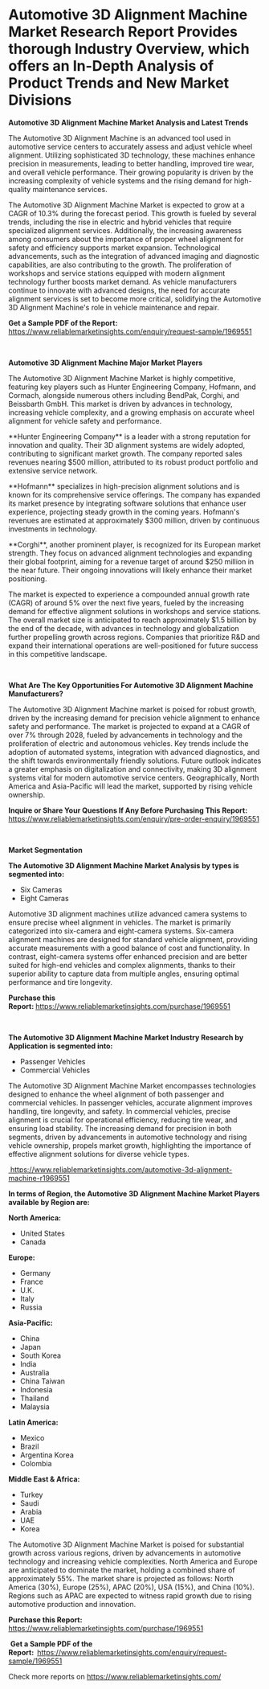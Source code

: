 <p><h1>Automotive 3D Alignment Machine Market Research Report Provides thorough Industry Overview, which offers an In-Depth Analysis of Product Trends and New Market Divisions</h1></p><p><strong>Automotive 3D Alignment Machine Market Analysis and Latest Trends</strong></p>
<p><p>The Automotive 3D Alignment Machine is an advanced tool used in automotive service centers to accurately assess and adjust vehicle wheel alignment. Utilizing sophisticated 3D technology, these machines enhance precision in measurements, leading to better handling, improved tire wear, and overall vehicle performance. Their growing popularity is driven by the increasing complexity of vehicle systems and the rising demand for high-quality maintenance services.</p><p>The Automotive 3D Alignment Machine Market is expected to grow at a CAGR of 10.3% during the forecast period. This growth is fueled by several trends, including the rise in electric and hybrid vehicles that require specialized alignment services. Additionally, the increasing awareness among consumers about the importance of proper wheel alignment for safety and efficiency supports market expansion. Technological advancements, such as the integration of advanced imaging and diagnostic capabilities, are also contributing to the growth. The proliferation of workshops and service stations equipped with modern alignment technology further boosts market demand. As vehicle manufacturers continue to innovate with advanced designs, the need for accurate alignment services is set to become more critical, solidifying the Automotive 3D Alignment Machine's role in vehicle maintenance and repair.</p></p>
<p><strong>Get a Sample PDF of the Report:&nbsp;</strong> <a href="https://www.reliablemarketinsights.com/enquiry/request-sample/1969551?utm_campaign=1894&utm_medium=2&utm_source=Github&utm_content=ia&utm_term=02032025&utm_id=automotive-3d-alignment-machine">https://www.reliablemarketinsights.com/enquiry/request-sample/1969551</a></p>
<p>&nbsp;</p>
<p><strong>Automotive 3D Alignment Machine Major Market Players</strong></p>
<p><p>The Automotive 3D Alignment Machine Market is highly competitive, featuring key players such as Hunter Engineering Company, Hofmann, and Cormach, alongside numerous others including BendPak, Corghi, and Beissbarth GmbH. This market is driven by advances in technology, increasing vehicle complexity, and a growing emphasis on accurate wheel alignment for vehicle safety and performance.</p><p>**Hunter Engineering Company** is a leader with a strong reputation for innovation and quality. Their 3D alignment systems are widely adopted, contributing to significant market growth. The company reported sales revenues nearing $500 million, attributed to its robust product portfolio and extensive service network.</p><p>**Hofmann** specializes in high-precision alignment solutions and is known for its comprehensive service offerings. The company has expanded its market presence by integrating software solutions that enhance user experience, projecting steady growth in the coming years. Hofmann's revenues are estimated at approximately $300 million, driven by continuous investments in technology.</p><p>**Corghi**, another prominent player, is recognized for its European market strength. They focus on advanced alignment technologies and expanding their global footprint, aiming for a revenue target of around $250 million in the near future. Their ongoing innovations will likely enhance their market positioning.</p><p>The market is expected to experience a compounded annual growth rate (CAGR) of around 5% over the next five years, fueled by the increasing demand for effective alignment solutions in workshops and service stations. The overall market size is anticipated to reach approximately $1.5 billion by the end of the decade, with advances in technology and globalization further propelling growth across regions. Companies that prioritize R&D and expand their international operations are well-positioned for future success in this competitive landscape.</p></p>
<p>&nbsp;</p>
<p><strong>What Are The Key Opportunities For Automotive 3D Alignment Machine Manufacturers?</strong></p>
<p><p>The Automotive 3D Alignment Machine market is poised for robust growth, driven by the increasing demand for precision vehicle alignment to enhance safety and performance. The market is projected to expand at a CAGR of over 7% through 2028, fueled by advancements in technology and the proliferation of electric and autonomous vehicles. Key trends include the adoption of automated systems, integration with advanced diagnostics, and the shift towards environmentally friendly solutions. Future outlook indicates a greater emphasis on digitalization and connectivity, making 3D alignment systems vital for modern automotive service centers. Geographically, North America and Asia-Pacific will lead the market, supported by rising vehicle ownership.</p></p>
<p><strong>Inquire or Share Your Questions If Any Before Purchasing This Report:</strong> <a href="https://www.reliablemarketinsights.com/enquiry/pre-order-enquiry/1969551?utm_campaign=1894&utm_medium=2&utm_source=Github&utm_content=ia&utm_term=02032025&utm_id=automotive-3d-alignment-machine">https://www.reliablemarketinsights.com/enquiry/pre-order-enquiry/1969551</a></p>
<p>&nbsp;</p>
<p><strong>Market Segmentation</strong></p>
<p><strong>The Automotive 3D Alignment Machine Market Analysis by types is segmented into:</strong></p>
<p><ul><li>Six Cameras</li><li>Eight Cameras</li></ul></p>
<p><p>Automotive 3D alignment machines utilize advanced camera systems to ensure precise wheel alignment in vehicles. The market is primarily categorized into six-camera and eight-camera systems. Six-camera alignment machines are designed for standard vehicle alignment, providing accurate measurements with a good balance of cost and functionality. In contrast, eight-camera systems offer enhanced precision and are better suited for high-end vehicles and complex alignments, thanks to their superior ability to capture data from multiple angles, ensuring optimal performance and tire longevity.</p></p>
<p><strong>Purchase this Report:&nbsp;</strong><a href="https://www.reliablemarketinsights.com/purchase/1969551?utm_campaign=1894&utm_medium=2&utm_source=Github&utm_content=ia&utm_term=02032025&utm_id=automotive-3d-alignment-machine">https://www.reliablemarketinsights.com/purchase/1969551</a></p>
<p>&nbsp;</p>
<p><strong>The Automotive 3D Alignment Machine Market Industry Research by Application is segmented into:</strong></p>
<p><ul><li>Passenger Vehicles</li><li>Commercial Vehicles</li></ul></p>
<p><p>The Automotive 3D Alignment Machine Market encompasses technologies designed to enhance the wheel alignment of both passenger and commercial vehicles. In passenger vehicles, accurate alignment improves handling, tire longevity, and safety. In commercial vehicles, precise alignment is crucial for operational efficiency, reducing tire wear, and ensuring load stability. The increasing demand for precision in both segments, driven by advancements in automotive technology and rising vehicle ownership, propels market growth, highlighting the importance of effective alignment solutions for diverse vehicle types.</p></p>
<p><a href="https://www.reliablemarketinsights.com/automotive-3d-alignment-machine-r1969551?utm_campaign=1894&utm_medium=2&utm_source=Github&utm_content=ia&utm_term=02032025&utm_id=automotive-3d-alignment-machine">&nbsp;https://www.reliablemarketinsights.com/automotive-3d-alignment-machine-r1969551</a></p>
<p><strong>In terms of Region, the Automotive 3D Alignment Machine Market Players available by Region are:</strong></p>
<p>
    <p> <strong> North America: </strong>
        <ul>
            <li>United States</li>
            <li>Canada</li>
        </ul>
        </p> 
    <p> <strong> Europe: </strong>
        <ul>
            <li>Germany</li>
            <li>France</li>
            <li>U.K.</li>
            <li>Italy</li>
            <li>Russia</li>
        </ul>
        </p> 
    <p> <strong> Asia-Pacific: </strong>
        <ul>
            <li>China</li>
            <li>Japan</li>
            <li>South Korea</li>
            <li>India</li>
            <li>Australia</li>
            <li>China Taiwan</li>
            <li>Indonesia</li>
            <li>Thailand</li>
            <li>Malaysia</li>
        </ul>
        </p> 
    <p> <strong> Latin America: </strong>
        <ul>
            <li>Mexico</li>
            <li>Brazil</li>
            <li>Argentina Korea</li>
            <li>Colombia</li>
        </ul>
        </p> 
    <p> <strong> Middle East & Africa: </strong>
        <ul>
            <li>Turkey</li>
            <li>Saudi</li>
            <li>Arabia</li>
            <li>UAE</li>
            <li>Korea</li>
        </ul>
    </p>
    </p>
<p><p>The Automotive 3D Alignment Machine Market is poised for substantial growth across various regions, driven by advancements in automotive technology and increasing vehicle complexities. North America and Europe are anticipated to dominate the market, holding a combined share of approximately 55%. The market share is projected as follows: North America (30%), Europe (25%), APAC (20%), USA (15%), and China (10%). Regions such as APAC are expected to witness rapid growth due to rising automotive production and innovation.</p></p>
<p><strong>Purchase this Report: </strong><a href="https://www.reliablemarketinsights.com/purchase/1969551?utm_campaign=1894&utm_medium=2&utm_source=Github&utm_content=ia&utm_term=02032025&utm_id=automotive-3d-alignment-machine">https://www.reliablemarketinsights.com/purchase/1969551</a></p>
<p>&nbsp;<strong>Get a Sample PDF of the Report:&nbsp;&nbsp;</strong><a href="https://www.reliablemarketinsights.com/enquiry/request-sample/1969551?utm_campaign=1894&utm_medium=2&utm_source=Github&utm_content=ia&utm_term=02032025&utm_id=automotive-3d-alignment-machine">https://www.reliablemarketinsights.com/enquiry/request-sample/1969551</a></p>
<p><strong></strong></p>
<p>Check more reports on <a href="https://www.reliablemarketinsights.com/?utm_campaign=1894&utm_medium=2&utm_source=Github&utm_content=ia&utm_term=02032025&utm_id=automotive-3d-alignment-machine">https://www.reliablemarketinsights.com/</a></p>